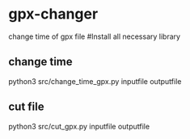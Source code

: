 # gpx-changer
change time of gpx file
#Install all necessary library

## change time
python3 src/change_time_gpx.py inputfile outputfile

## cut file
python3 src/cut_gpx.py inputfile outputfile
